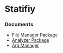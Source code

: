 # Statifiy



### Documents
* [File Manager Package](./FileManager/docs.md)
* [Analyzer Package](./Analyzer/docs.md)
* [Arg Manager](./ArgManager/docs.md)
